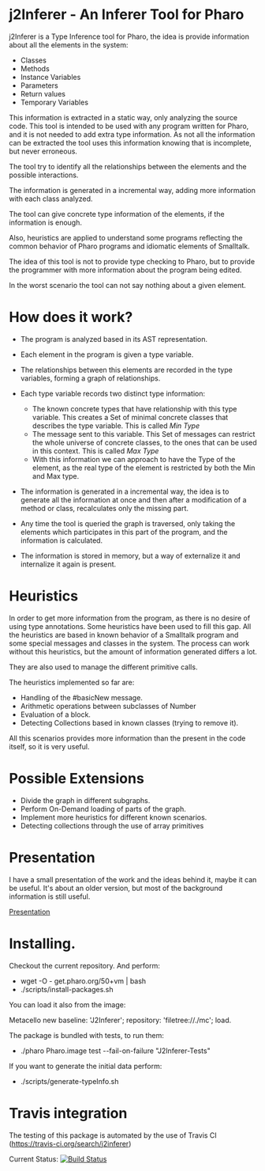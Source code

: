# j2Inferer - An Inferer Tool for Pharo 

j2Inferer is a Type Inference tool for Pharo, the idea is provide information about all the elements in the system:

  - Classes
  - Methods
  - Instance Variables
  - Parameters
  - Return values
  - Temporary Variables
  
This information is extracted in a static way, only analyzing the source code. 
This tool is intended to be used with any program written for Pharo, and it is not needed to add extra type information.
As not all the information can be extracted the tool uses this information knowing that is incomplete, but never erroneous.

The tool try to identify all the relationships between the elements and the possible interactions.

The information is generated in a incremental way, adding more information with each class analyzed.

The tool can give concrete type information of the elements, if the information is enough.

Also, heuristics are applied to understand some programs reflecting the common behavior of Pharo programs and idiomatic elements of Smalltalk.

The idea of this tool is not to provide type checking to Pharo, but to provide the programmer with more information about the program being edited.

In the worst scenario the tool can not say nothing about a given element. 

# How does it work?

- The program is analyzed based in its AST representation.
- Each element in the program is given a type variable. 
- The relationships between this elements are recorded in the type variables, forming a graph of relationships.
- Each type variable records two distinct type information:
  - The known concrete types that have relationship with this type variable. This creates a Set of minimal concrete classes that describes the type variable. This is called *Min Type* 
  - The message sent to this variable. This Set of messages can restrict the whole universe of concrete classes, to the ones that can be used in this context. This is called *Max Type*
  - With this information we can approach to have the Type of the element, as the real type of the element is restricted by both the Min and Max type.
  
- The information is generated in a incremental way, the idea is to generate all the information at once and then after a modification of a method or class, recalculates only the missing part.
- Any time the tool is queried the graph is traversed, only taking the elements which participates in this part of the program, and the information is calculated.
- The information is stored in memory, but a way of externalize it and internalize it again is present.

# Heuristics

In order to get more information from the program, as there is no desire of using type annotations. Some heuristics have been used to fill this gap. 
All the heuristics are based in known behavior of a Smalltalk program and some special messages and classes in the system.
The process can work without this heuristics, but the amount of information generated differs a lot.

They are also used to manage the different primitive calls.

The heuristics implemented so far are:

- Handling of the #basicNew message.
- Arithmetic operations between subclasses of Number
- Evaluation of a block.
- Detecting Collections based in known classes (trying to remove it).

All this scenarios provides more information than the present in the code itself, so it is very useful.

# Possible Extensions

- Divide the graph in different subgraphs.
- Perform On-Demand loading of parts of the graph.
- Implement more heuristics for different known scenarios.
- Detecting collections through the use of array primitives

# Presentation
I have a small presentation of the work and the ideas behind it, maybe it can be useful. It's about an older version, but most of the background information is still useful.

[Presentation](presentation/main.pdf)

# Installing.

Checkout the current repository. And perform:

- wget -O - get.pharo.org/50+vm | bash
- ./scripts/install-packages.sh

You can load it also from the image:

Metacello new 
	baseline: 'J2Inferer';
	repository: 'filetree://./mc';
	load.

The package is bundled with tests, to run them:

- ./pharo Pharo.image test --fail-on-failure "J2Inferer-Tests"

If you want to generate the initial data perform:

- ./scripts/generate-typeInfo.sh

# Travis integration

The testing of this package is automated by the use of Travis CI (https://travis-ci.org/search/j2inferer)

Current Status: [![Build Status](https://travis-ci.org/tesonep/j2Inferer.svg?branch=master)](https://travis-ci.org/tesonep/j2Inferer)
